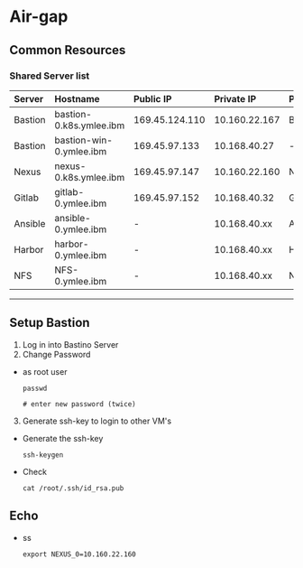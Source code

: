 # **Air-gap**

## **Common Resources**

### **Shared Server list**

| Server | Hostname | Public IP | Private IP | Parameter |
| :--- | :--- | :--- | :--- | :--- |
| Bastion |bastion-0.k8s.ymlee.ibm	| 169.45.124.110	|10.160.22.167 | BASTION_0 |
| Bastion |bastion-win-0.ymlee.ibm	| 169.45.97.133	|10.168.40.27 | - |
| Nexus | nexus-0.k8s.ymlee.ibm | 169.45.97.147 | 10.160.22.160 | NEXUS_0 |
| Gitlab | gitlab-0.ymlee.ibm | 169.45.97.152 | 10.168.40.32 | GITLAB |
| Ansible | ansible-0.ymlee.ibm | - | 10.168.40.xx | ANSIBLE |
| Harbor | harbor-0.ymlee.ibm	| - | 10.168.40.xx | HARBOR |
| NFS | NFS-0.ymlee.ibm	| - |10.168.40.xx | NFS |

---


## **Setup Bastion**

1. Log in into Bastino Server
2. Change Password
  - as root user  

        passwd

        # enter new password (twice)

3. Generate ssh-key to login to other VM's
  - Generate the ssh-key
        
        ssh-keygen

  - Check 

        cat /root/.ssh/id_rsa.pub


## **Echo**
  - ss

        export NEXUS_0=10.160.22.160
